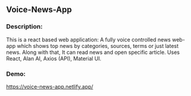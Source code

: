 ## Voice-News-App
### Description:
This is a react based web application: A fully voice controlled news web-app which shows top news by categories, sources, terms or just latest news. Along with that, It can read news and open specific article. Uses React, Alan AI, Axios (API), Material UI.

### Demo:
https://voice-news-app.netlify.app/
